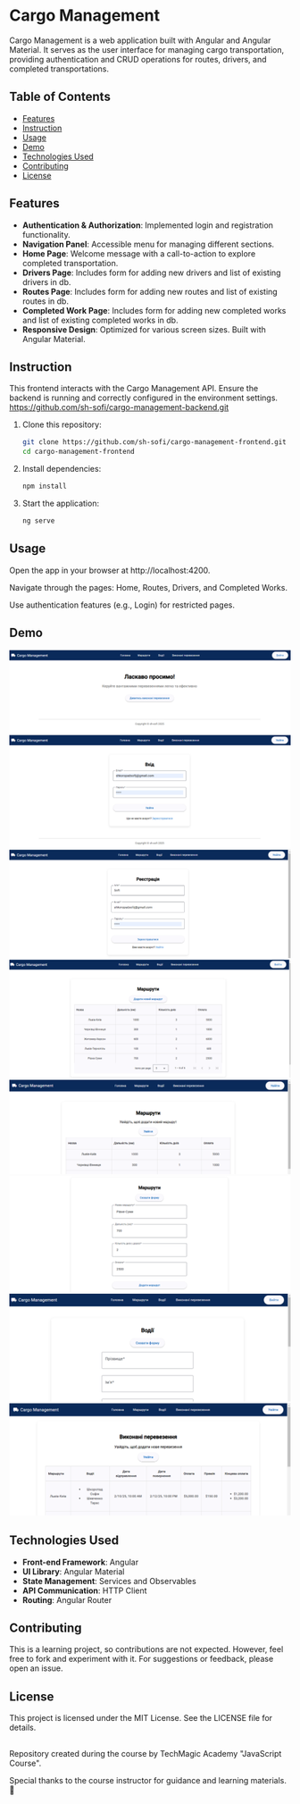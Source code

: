 # Cargo Management

Cargo Management is a web application built with Angular and Angular Material. It serves as the user interface for managing cargo transportation, providing authentication and CRUD operations for routes, drivers, and completed transportations.

## Table of Contents

- [Features](#features)
- [Instruction](#instruction)
- [Usage](#usage)
- [Demo](#demo)
- [Technologies Used](#technologies-used)
- [Contributing](#contributing)
- [License](#license)

## Features

- **Authentication & Authorization**: Implemented login and registration functionality.
- **Navigation Panel**: Accessible menu for managing different sections.
- **Home Page**: Welcome message with a call-to-action to explore completed transportation.
- **Drivers Page**: Includes form for adding new drivers and list of existing drivers in db.
- **Routes Page**: Includes form for adding new routes and list of existing routes in db.
- **Completed Work Page**: Includes form for adding new completed works and list of existing completed works in db.
- **Responsive Design**: Optimized for various screen sizes. Built with Angular Material.

## Instruction

This frontend interacts with the Cargo Management API. Ensure the backend is running and correctly configured in the environment settings.
https://github.com/sh-sofi/cargo-management-backend.git

1. Clone this repository:

   ```bash
   git clone https://github.com/sh-sofi/cargo-management-frontend.git
   cd cargo-management-frontend
   ```

2. Install dependencies:

   ```bash
   npm install
   ```

3. Start the application:
   ```bash
   ng serve
   ```

## Usage

Open the app in your browser at http://localhost:4200.

Navigate through the pages: Home, Routes, Drivers, and Completed Works.

Use authentication features (e.g., Login) for restricted pages.

## Demo

![Demo Screenshot](./public/demo_page1_01.png)
![Demo Screenshot](./public/demo_page1_02.png)
![Demo Screenshot](./public/demo_page1_03.png)
![Demo Screenshot](./public/demo_page2_01.png)
![Demo Screenshot](./public/demo_page2_02.png)
![Demo Screenshot](./public/demo_page2_03.png)
![Demo Screenshot](./public/demo_page3_01.png)
![Demo Screenshot](./public/demo_page4_01.png)

## Technologies Used

- **Front-end Framework**: Angular
- **UI Library**: Angular Material
- **State Management**: Services and Observables
- **API Communication**: HTTP Client
- **Routing**: Angular Router

## Contributing

This is a learning project, so contributions are not expected. However, feel free to fork and experiment with it. For suggestions or feedback, please open an issue.

## License

This project is licensed under the MIT License. See the LICENSE file for details.

##

Repository created during the course by TechMagic Academy "JavaScript Course".

Special thanks to the course instructor for guidance and learning materials. 🙌
